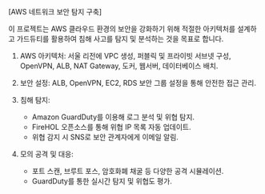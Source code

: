 [AWS 네트워크 보안 탐지 구축]

이 프로젝트는 AWS 클라우드 환경의 보안을 강화하기 위해 적절한 아키텍처를 설계하고 가드듀티를 활용하여 침해 사고를 탐지 및 분석하는 것을 목표로 합니다.

1. AWS 아키텍처: 서울 리전에 VPC 생성, 퍼블릭 및 프라이빗 서브넷 구성, OpenVPN, ALB, NAT Gateway, 도커, 웹서버, 데이터베이스 배치.

2. 보안 설정: ALB, OpenVPN, EC2, RDS 보안 그룹 설정을 통해 안전한 접근 관리.

3. 침해 탐지:
   - Amazon GuardDuty를 이용해 로그 분석 및 위협 탐지.
   - FireHOL 오픈소스를 통해 위협 IP 목록 자동 업데이트.
   - 위협 감지 시 SNS로 보안 관계자에게 이메일 알림.

4. 모의 공격 및 대응:
   - 포트 스캔, 브루트 포스, 암호화폐 채굴 등 다양한 공격 시뮬레이션.
   - GuardDuty를 통한 실시간 탐지 및 위협도 평가.

